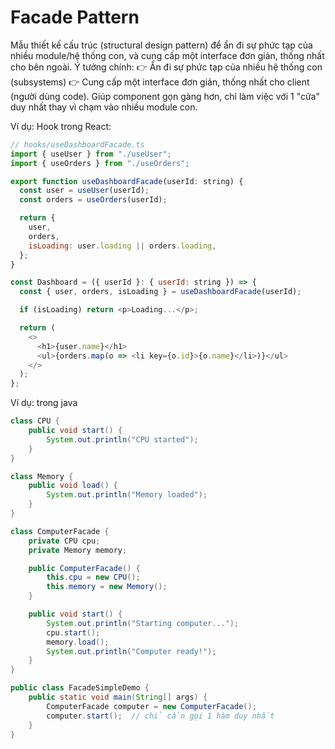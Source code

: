 # Facade Pattern

Mẫu thiết kế cấu trúc (structural design pattern) để ẩn đi sự phức tạp của nhiều module/hệ thống con, và cung cấp một interface đơn giản, thống nhất cho bên ngoài.
Ý tưởng chính:
👉 Ẩn đi sự phức tạp của nhiều hệ thống con (subsystems)
👉 Cung cấp một interface đơn giản, thống nhất cho client (người dùng code).
Giúp component gọn gàng hơn, chỉ làm việc với 1 "cửa" duy nhất thay vì chạm vào nhiều module con.

Ví dụ: Hook trong React:

```javascript
// hooks/useDashboardFacade.ts
import { useUser } from "./useUser";
import { useOrders } from "./useOrders";

export function useDashboardFacade(userId: string) {
  const user = useUser(userId);
  const orders = useOrders(userId);

  return {
    user,
    orders,
    isLoading: user.loading || orders.loading,
  };
}
```

```javascript
const Dashboard = ({ userId }: { userId: string }) => {
  const { user, orders, isLoading } = useDashboardFacade(userId);

  if (isLoading) return <p>Loading...</p>;

  return (
    <>
      <h1>{user.name}</h1>
      <ul>{orders.map(o => <li key={o.id}>{o.name}</li>)}</ul>
    </>
  );
};
```

Ví dụ: trong java

```java
class CPU {
    public void start() {
        System.out.println("CPU started");
    }
}

class Memory {
    public void load() {
        System.out.println("Memory loaded");
    }
}

class ComputerFacade {
    private CPU cpu;
    private Memory memory;

    public ComputerFacade() {
        this.cpu = new CPU();
        this.memory = new Memory();
    }

    public void start() {
        System.out.println("Starting computer...");
        cpu.start();
        memory.load();
        System.out.println("Computer ready!");
    }
}
```

```java
public class FacadeSimpleDemo {
    public static void main(String[] args) {
        ComputerFacade computer = new ComputerFacade();
        computer.start();  // chỉ cần gọi 1 hàm duy nhất
    }
}
```
